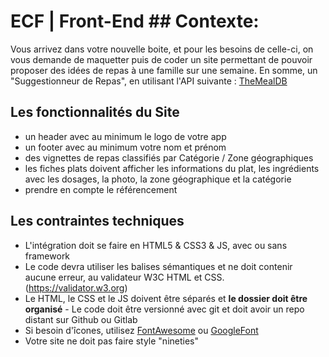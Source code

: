 # ECF | Front-End ## Contexte:

Vous arrivez dans votre nouvelle boite, et pour les besoins de celle-ci, on vous demande de maquetter puis de coder un site permettant de pouvoir proposer des idées de repas à une famille sur une semaine. En somme, un "Suggestionneur de Repas", en utilisant l'API suivante : [TheMealDB](https://www.themealdb.com)

## Les fonctionnalités du Site

- un header avec au minimum le logo de votre app 
- un footer avec au minimum votre nom et prénom 
- des vignettes de repas classifiés par Catégorie / Zone géographiques 
- les fiches plats doivent afficher les informations du plat, les ingrédients avec les dosages, la photo, la zone géographique et la catégorie 
- prendre en compte le référencement 

## Les contraintes techniques

- L'intégration doit se faire en HTML5 & CSS3 & JS, avec ou sans framework 
- Le code devra utiliser les balises sémantiques et ne doit contenir aucune erreur, au validateur W3C HTML et CSS.(https://validator.w3.org) 
- Le HTML, le CSS et le JS doivent être séparés et **le dossier doit être organisé**  - Le code doit être versionné avec git et doit avoir un repo distant sur Github ou Gitlab 
- Si besoin d'îcones, utilisez [FontAwesome](https://fontawesome.com/icons) ou [GoogleFont](https://fonts.google.com/icons) 
- Votre site ne doit pas faire style "nineties" 

